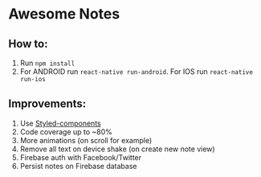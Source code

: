 # Awesome Notes

## How to:
1. Run `npm install`
2. For ANDROID run `react-native run-android`. For IOS run `react-native run-ios`

## Improvements:
1. Use [Styled-components](https://github.com/styled-components/styled-components)
2. Code coverage up to ~80%
3. More animations (on scroll for example)
4. Remove all text on device shake (on create new note view)
5. Firebase auth with Facebook/Twitter
6. Persist notes on Firebase database